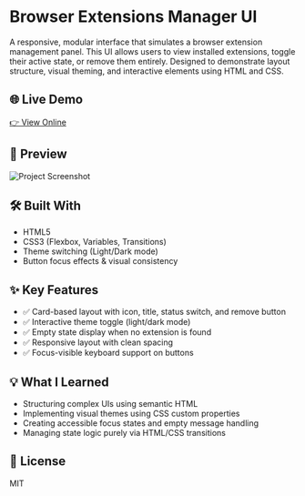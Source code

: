 # Browser Extensions Manager UI

A responsive, modular interface that simulates a browser extension management panel. This UI allows users to view installed extensions, toggle their active state, or remove them entirely. Designed to demonstrate layout structure, visual theming, and interactive elements using HTML and CSS.

## 🌐 Live Demo  
[👉 View Online](https://vanta-zjm.github.io/browser-extensions-manager-ui/)

## 📸 Preview  
![Project Screenshot](./assets/preview.png)

## 🛠️ Built With
- HTML5
- CSS3 (Flexbox, Variables, Transitions)
- Theme switching (Light/Dark mode)
- Button focus effects & visual consistency

## ✨ Key Features
- ✅ Card-based layout with icon, title, status switch, and remove button
- ✅ Interactive theme toggle (light/dark mode)
- ✅ Empty state display when no extension is found
- ✅ Responsive layout with clean spacing
- ✅ Focus-visible keyboard support on buttons

## 💡 What I Learned
- Structuring complex UIs using semantic HTML
- Implementing visual themes using CSS custom properties
- Creating accessible focus states and empty message handling
- Managing state logic purely via HTML/CSS transitions

## 📄 License  
MIT
